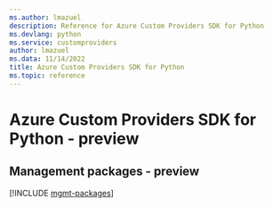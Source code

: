 ```yaml
---
ms.author: lmazuel
description: Reference for Azure Custom Providers SDK for Python
ms.devlang: python
ms.service: customproviders
author: lmazuel
ms.data: 11/14/2022
title: Azure Custom Providers SDK for Python
ms.topic: reference
---
```

# Azure Custom Providers SDK for Python - preview

## Management packages - preview
[!INCLUDE [mgmt-packages](custom-providers-mgmt-index.md)]